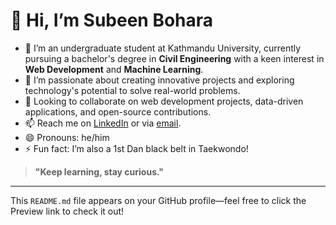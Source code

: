 # 👋 Hi, I’m Subeen Bohara

- 🌱 I’m an undergraduate student at Kathmandu University, currently pursuing a bachelor's degree in **Civil Engineering** with a keen interest in **Web Development** and **Machine Learning**.
- 👀 I’m passionate about creating innovative projects and exploring technology's potential to solve real-world problems.
- 💼 Looking to collaborate on web development projects, data-driven applications, and open-source contributions.
- 📫 Reach me on [LinkedIn](https://www.linkedin.com/in/subeenbohara/) or via [email](mailto:subeenbohara@gmail.com).
- 😄 Pronouns: he/him
- ⚡ Fun fact: I’m also a 1st Dan black belt in Taekwondo! 

> **"Keep learning, stay curious."**

---

This `README.md` file appears on your GitHub profile—feel free to click the Preview link to check it out!
